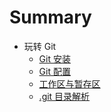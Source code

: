 # Summary

- 玩转 Git
  - [Git 安装](gitmd/git-one.md)
  - [Git 配置](gitmd/git-two.md)
  - [工作区与暂存区](gitmd/git-three.md)
  - [.git 目录解析](gitmd/git-four.md)
